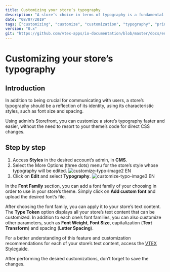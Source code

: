 ```yaml
---
title: Customizing your store’s typography
description: "A store’s choice in terms of typography is a fundamental step to building its identity. Within this environment, learn how to customize typography styles swiftly and with ease using the admin’s interface, without needing to resort to your theme’s code."
date: "08/07/2019"
tags: ["customizing", "customize", "customization", "typography", "print", "cms", "styles" ]
version: "0.x"
git: "https://github.com/vtex-apps/io-documentation/blob/master/docs/en/Recipes/style/customizing-your-stores-typography.md"
---
```


# Customizing your store’s typography

## Introduction

In addition to being crucial for communicating with users, a store’s typography should be a reflection of its identity, using its characteristic styles, such as font size and spacing.

Using admin’s Storefront, you can customize a store’s typography faster and easier, without the need to resort to your theme’s code for direct CSS changes. 

## Step by step

1. Access **Styles** in the desired account’s admin, in **CMS**.
2. Select the More Options (three dots) menu for the store’s style whose typography will be edited.
![customize-typo-image2 EN](https://user-images.githubusercontent.com/52087100/63810485-3602a400-c8fb-11e9-8077-41ab76c66ad2.png)
3. Click on **Edit** and select **Typography**.
![customize-typo-image3 EN](https://user-images.githubusercontent.com/52087100/63810513-431f9300-c8fb-11e9-9f37-9789fbd52776.png)

In the **Font Family** section, you can add a font family of your choosing in order to use in your store’s theme. Simply click on **Add custom font** and upload the desired font’s file.

After choosing the font family, you can apply it to your store’s text content. The **Type Token** option displays all your store’s text content that can be customized. In addition to each one’s font families, you can also customize other parameters, such as **Font Weight**, **Font Size**, capitalization (**Text Transform**) and spacing (**Letter Spacing**).

For a better understanding of this feature and customization recommendations for each of your store’s text content, access the [VTEX Styleguide](https://styleguide.vtex.com/#/Styles?id=section-typography).

<div class="alert alert-warning">
After performing the desired customizations, don’t forget to save the changes.
</div>

